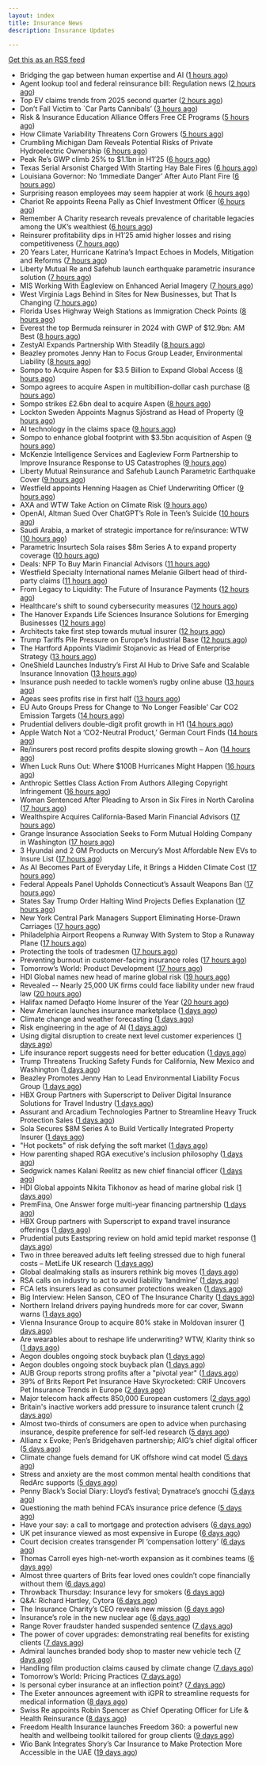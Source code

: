 ```yaml
---
layout: index
title: Insurance News
description: Insurance Updates

---
```


[Get this as an RSS feed](/insurance.rss)

<!-- news_marker starts -->
- Bridging the gap between human expertise and AI ([1 hours ago](https://www.dig-in.com/opinion/bridging-the-gap-between-human-expertise-and-ai))
- Agent lookup tool and federal reinsurance bill: Regulation news ([2 hours ago](https://www.dig-in.com/list/agent-lookup-tool-federal-reinsurance-bill-regulation-news))
- Top EV claims trends from 2025 second quarter ([2 hours ago](https://www.dig-in.com/list/top-ev-claims-trends-from-q2-2025))
- Don’t Fall Victim to `Car Parts Cannibals’ ([3 hours ago](https://insurance-edge.net/2025/08/27/dont-fall-victim-to-car-parts-cannibals/))
- Risk & Insurance Education Alliance Offers Free CE Programs ([5 hours ago](https://www.insurancejournal.com/services/newswire/2025/08/27/837057.htm))
- How Climate Variability Threatens Corn Growers ([5 hours ago](https://www.insurancejournal.com/news/midwest/2025/08/27/837205.htm))
- Crumbling Michigan Dam Reveals Potential Risks of Private Hydroelectric Ownership ([6 hours ago](https://www.insurancejournal.com/news/midwest/2025/08/27/837198.htm))
- Peak Re’s GWP climb 25% to $1.1bn in H1’25 ([6 hours ago](https://www.reinsurancene.ws/peak-re-gwp-climb-25-to-1-1bn-in-h125/))
- Texas Serial Arsonist Charged With Starting Hay Bale Fires ([6 hours ago](https://www.insurancejournal.com/news/southcentral/2025/08/27/837193.htm))
- Louisiana Governor: No ‘Immediate Danger’ After Auto Plant Fire ([6 hours ago](https://www.insurancejournal.com/news/southcentral/2025/08/27/837190.htm))
- Surprising reason employees may seem happier at work ([6 hours ago](https://www.insurancebusinessmag.com/uk/business-strategy/surprising-reason-employees-may-seem-happier-at-work-547610.aspx))
- Chariot Re appoints Reena Pally as Chief Investment Officer ([6 hours ago](https://www.reinsurancene.ws/chariot-re-appoints-reena-pally-as-chief-investment-officer/))
- Remember A Charity research reveals prevalence of charitable legacies among the UK’s wealthiest ([6 hours ago](https://ifamagazine.com/remember-a-charity-research-reveals-prevalence-of-charitable-legacies-among-the-uks-wealthiest/))
- Reinsurer profitability dips in H1’25 amid higher losses and rising competitiveness ([7 hours ago](https://www.reinsurancene.ws/reinsurer-profitability-dips-in-h125-amid-higher-losses-and-rising-competitiveness/))
- 20 Years Later, Hurricane Katrina’s Impact Echoes in Models, Mitigation and Reforms ([7 hours ago](https://www.insurancejournal.com/news/national/2025/08/27/837013.htm))
- Liberty Mutual Re and Safehub launch earthquake parametric insurance solution ([7 hours ago](https://www.reinsurancene.ws/liberty-mutual-re-and-safehub-launch-earthquake-parametric-insurance-solution/))
- MIS Working With Eagleview on Enhanced Aerial Imagery ([7 hours ago](https://insurance-edge.net/2025/08/27/mis-working-with-eagleview-on-enhanced-aerial-imagery/))
- West Virginia Lags Behind in Sites for New Businesses, but That Is Changing ([7 hours ago](https://www.insurancejournal.com/news/southeast/2025/08/27/837172.htm))
- Florida Uses Highway Weigh Stations as Immigration Check Points ([8 hours ago](https://www.insurancejournal.com/news/southeast/2025/08/27/837167.htm))
- Everest the top Bermuda reinsurer in 2024 with GWP of $12.9bn: AM Best ([8 hours ago](https://www.reinsurancene.ws/everest-the-top-bermuda-reinsurer-in-2024-with-gwp-of-12-9bn-am-best/))
- ZestyAI Expands Partnership With Steadily ([8 hours ago](https://insurance-edge.net/2025/08/27/zestyai-expands-partnership-with-steadily/))
- Beazley promotes Jenny Han to Focus Group Leader, Environmental Liability ([8 hours ago](https://www.reinsurancene.ws/beazley-promotes-jenny-han-to-focus-group-leader-environmental-liability/))
- Sompo to Acquire Aspen for $3.5 Billion to Expand Global Access ([8 hours ago](https://www.insurancejournal.com/news/national/2025/08/27/837162.htm))
- Sompo agrees to acquire Aspen in multibillion-dollar cash purchase ([8 hours ago](https://www.insurancebusinessmag.com/uk/news/breaking-news/sompo-agrees-to-acquire-aspen-in-multibilliondollar-cash-purchase-547583.aspx))
- Sompo strikes £2.6bn deal to acquire Aspen ([8 hours ago](https://www.postonline.co.uk/commercial/7958922/sompo-strikes-%C2%A326bn-deal-to-acquire-aspen))
- Lockton Sweden Appoints Magnus Sjöstrand as Head of Property ([9 hours ago](https://www.insurtechinsights.com/lockton-sweden-appoints-magnus-sjostrand-as-head-of-property/))
- AI technology in the claims space ([9 hours ago](https://www.dig-in.com/podcast/ai-technology-in-the-claims-space))
- Sompo to enhance global footprint with $3.5bn acquisition of Aspen ([9 hours ago](https://www.reinsurancene.ws/sompo-to-enhance-global-footprint-with-3-5bn-acquisition-of-aspen/))
- McKenzie Intelligence Services and Eagleview Form Partnership to Improve Insurance Response to US Catastrophes ([9 hours ago](https://www.insurtechinsights.com/mckenzie-intelligence-services-and-eagleview-form-partnership-to-improve-insurance-response-to-us-catastrophes/))
- Liberty Mutual Reinsurance and Safehub Launch Parametric Earthquake Cover ([9 hours ago](https://www.insurtechinsights.com/liberty-mutual-reinsurance-and-safehub-launch-parametric-earthquake-cover/))
- Westfield appoints Henning Haagen as Chief Underwriting Officer ([9 hours ago](https://www.reinsurancene.ws/westfield-appoints-henning-haagen-as-chief-underwriting-officer/))
- AXA and WTW Take Action on Climate Risk ([9 hours ago](https://insurance-edge.net/2025/08/27/axa-and-wtw-take-action-on-climate-risk/))
- OpenAI, Altman Sued Over ChatGPT’s Role in Teen’s Suicide ([10 hours ago](https://www.insurancejournal.com/news/national/2025/08/27/837112.htm))
- Saudi Arabia, a market of strategic importance for re/insurance: WTW ([10 hours ago](https://www.reinsurancene.ws/saudi-arabia-a-market-of-strategic-importance-for-re-insurance-wtw/))
- Parametric Insurtech Sola raises $8m Series A to expand property coverage ([10 hours ago](https://www.reinsurancene.ws/parametric-insurtech-sola-raises-8m-series-a-to-expand-property-coverage/))
- Deals: NFP To Buy Marin Financial Advisors ([11 hours ago](https://insurance-edge.net/2025/08/27/deals-nfp-to-buy-marin-financial-advisors/))
- Westfield Specialty International names Melanie Gilbert head of third-party claims ([11 hours ago](https://www.insurancebusinessmag.com/uk/news/breaking-news/westfield-specialty-international-names-melanie-gilbert-head-of-thirdparty-claims-547553.aspx))
- From Legacy to Liquidity: The Future of Insurance Payments ([12 hours ago](https://insurance-edge.net/2025/08/27/title-from-legacy-to-liquidity-the-future-of-insurance-payments/))
- Healthcare's shift to sound cybersecurity measures ([12 hours ago](https://www.dig-in.com/advisers/opinion/healthcares-shift-to-sound-cybersecurity-measures))
- The Hanover Expands Life Sciences Insurance Solutions for Emerging Businesses ([12 hours ago](https://www.insurtechinsights.com/the-hanover-expands-life-sciences-insurance-solutions-for-emerging-businesses/))
- Architects take first step towards mutual insurer ([12 hours ago](https://www.postonline.co.uk/commercial/7958921/architects-take-first-step-towards-mutual-insurer))
- Trump Tariffs Pile Pressure on Europe’s Industrial Base ([12 hours ago](https://www.insurancejournal.com/news/international/2025/08/27/837141.htm))
- The Hartford Appoints Vladimir Stojanovic as Head of Enterprise Strategy ([13 hours ago](https://www.insurtechinsights.com/the-hartford-appoints-vladimir-stojanovic-as-head-of-enterprise-strategy/))
- OneShield Launches Industry’s First AI Hub to Drive Safe and Scalable Insurance Innovation ([13 hours ago](https://www.insurtechinsights.com/oneshield-launches-industrys-first-ai-hub-to-drive-safe-and-scalable-insurance-innovation/))
- Insurance push needed to tackle women’s rugby online abuse ([13 hours ago](https://www.postonline.co.uk/commercial/7958920/insurance-push-needed-to-tackle-female-rugby-online-abuse))
- Ageas sees profits rise in first half ([13 hours ago](https://www.insurancebusinessmag.com/uk/news/breaking-news/ageas-sees-profits-rise-in-first-half-547530.aspx))
- EU Auto Groups Press for Change to ‘No Longer Feasible’ Car CO2 Emission Targets ([14 hours ago](https://www.insurancejournal.com/news/international/2025/08/27/837133.htm))
- Prudential delivers double-digit profit growth in H1 ([14 hours ago](https://www.insurancebusinessmag.com/uk/news/breaking-news/prudential-delivers-doubledigit-profit-growth-in-h1-547527.aspx))
- Apple Watch Not a ‘CO2-Neutral Product,’ German Court Finds ([14 hours ago](https://www.insurancejournal.com/news/international/2025/08/27/837130.htm))
- Re/insurers post record profits despite slowing growth – Aon ([14 hours ago](https://www.insurancebusinessmag.com/uk/news/breaking-news/reinsurers-post-record-profits-despite-slowing-growth--aon-547520.aspx))
- When Luck Runs Out: Where $100B Hurricanes Might Happen ([16 hours ago](https://www.insurancejournal.com/news/national/2025/08/27/837099.htm))
- Anthropic Settles Class Action From Authors Alleging Copyright Infringement ([16 hours ago](https://www.insurancejournal.com/news/national/2025/08/27/837098.htm))
- Woman Sentenced After Pleading to Arson in Six Fires in North Carolina ([17 hours ago](https://www.insurancejournal.com/news/southeast/2025/08/27/837122.htm))
- Wealthspire Acquires California-Based Marin Financial Advisors ([17 hours ago](https://www.insurancejournal.com/news/west/2025/08/27/837074.htm))
- Grange Insurance Association Seeks to Form Mutual Holding Company in Washington ([17 hours ago](https://www.insurancejournal.com/news/west/2025/08/27/837078.htm))
- 3 Hyundai and 2 GM Products on Mercury’s Most Affordable New EVs to Insure List ([17 hours ago](https://www.insurancejournal.com/news/west/2025/08/27/837064.htm))
- As AI Becomes Part of Everyday Life, it Brings a Hidden Climate Cost ([17 hours ago](https://www.insurancejournal.com/news/national/2025/08/27/837069.htm))
- Federal Appeals Panel Upholds Connecticut’s Assault Weapons Ban ([17 hours ago](https://www.insurancejournal.com/news/east/2025/08/27/836932.htm))
- States Say Trump Order Halting Wind Projects Defies Explanation ([17 hours ago](https://www.insurancejournal.com/news/east/2025/08/27/836980.htm))
- New York Central Park Managers Support Eliminating Horse-Drawn Carriages ([17 hours ago](https://www.insurancejournal.com/news/east/2025/08/27/837117.htm))
- Philadelphia Airport Reopens a Runway With System to Stop a Runaway Plane ([17 hours ago](https://www.insurancejournal.com/news/east/2025/08/27/837108.htm))
- Protecting the tools of tradesmen ([17 hours ago](https://www.postonline.co.uk/commercial/7958124/protecting-the-tools-of-tradesmen))
- Preventing burnout in customer-facing insurance roles ([17 hours ago](https://www.postonline.co.uk/technology/7958034/preventing-burnout-in-customer-facing-insurance-roles))
- Tomorrow’s World: Product Development ([17 hours ago](https://www.postonline.co.uk/personal/7958157/tomorrow%E2%80%99s-world-product-development))
- HDI Global names new head of marine global risk ([19 hours ago](https://www.insurancebusinessmag.com/uk/news/breaking-news/hdi-global-names-new-head-of-marine-global-risk-547484.aspx))
- Revealed -- Nearly 25,000 UK firms could face liability under new fraud law ([20 hours ago](https://www.insurancebusinessmag.com/uk/news/breaking-news/revealed--nearly-25000-uk-firms-could-face-liability-under-new-fraud-law-547481.aspx))
- Halifax named Defaqto Home Insurer of the Year ([20 hours ago](https://www.insurancebusinessmag.com/uk/news/breaking-news/halifax-named-defaqto-home-insurer-of-the-year-547480.aspx))
- New American launches insurance marketplace ([1 days ago](https://www.dig-in.com/news/new-american-funding-launches-affiliated-insurance-agency))
- Climate change and weather forecasting ([1 days ago](https://www.dig-in.com/list/climate-change-and-weather-forecasting))
- Risk engineering in the age of AI ([1 days ago](https://www.dig-in.com/opinion/risk-engineering-in-the-age-of-ai))
- Using digital disruption to create next level customer experiences ([1 days ago](https://www.dig-in.com/opinion/using-digital-disruption-to-improve-customer-experience))
- Life insurance report suggests need for better education ([1 days ago](https://www.dig-in.com/advisers/news/limra-report-advises-employers-to-on-better-life-insurance-education))
- Trump Threatens Trucking Safety Funds for California, New Mexico and Washington ([1 days ago](https://www.insurancejournal.com/news/west/2025/08/26/837052.htm))
- Beazley Promotes Jenny Han to Lead Environmental Liability Focus Group ([1 days ago](https://www.insurtechinsights.com/beazley-promotes-jenny-han-to-lead-environmental-liability-focus-group/))
- HBX Group Partners with Superscript to Deliver Digital Insurance Solutions for Travel Industry ([1 days ago](https://www.insurtechinsights.com/hbx-group-partners-with-superscript-to-deliver-digital-insurance-solutions-for-travel-industry/))
- Assurant and Arcadium Technologies Partner to Streamline Heavy Truck Protection Sales ([1 days ago](https://www.insurtechinsights.com/assurant-and-arcadium-technologies-partner-to-streamline-heavy-truck-protection-sales/))
- Sola Secures $8M Series A to Build Vertically Integrated Property Insurer ([1 days ago](https://www.insurtechinsights.com/sola-secures-8m-series-a-to-build-vertically-integrated-property-insurer/))
- "Hot pockets" of risk defying the soft market ([1 days ago](https://www.insurancebusinessmag.com/uk/news/breaking-news/hot-pockets-of-risk-defying-the-soft-market-547518.aspx))
- How parenting shaped RGA executive's inclusion philosophy ([1 days ago](https://www.insurancebusinessmag.com/uk/news/breaking-news/how-parenting-shaped-rga-executives-inclusion-philosophy-547435.aspx))
- Sedgwick names Kalani Reelitz as new chief financial officer ([1 days ago](https://www.insurancebusinessmag.com/uk/news/breaking-news/sedgwick-names-kalani-reelitz-as-new-chief-financial-officer-547413.aspx))
- HDI Global appoints Nikita Tikhonov as head of marine global risk ([1 days ago](https://www.insurancebusinessmag.com/uk/news/marine/hdi-global-appoints-nikita-tikhonov-as-head-of-marine-global-risk-547401.aspx))
- PremFina, One Answer forge multi-year financing partnership ([1 days ago](https://www.insurancebusinessmag.com/uk/news/breaking-news/premfina-one-answer-forge-multiyear-financing-partnership-547388.aspx))
- HBX Group partners with Superscript to expand travel insurance offerings ([1 days ago](https://www.insurancebusinessmag.com/uk/news/travel/hbx-group-partners-with-superscript-to-expand-travel-insurance-offerings-547384.aspx))
- Prudential puts Eastspring review on hold amid tepid market response ([1 days ago](https://www.insurancebusinessmag.com/uk/news/breaking-news/prudential-puts-eastspring-review-on-hold-amid-tepid-market-response-547380.aspx))
- Two in three bereaved adults left feeling stressed due to high funeral costs – MetLife UK research ([1 days ago](https://ifamagazine.com/two-in-three-bereaved-adults-left-feeling-stressed-due-to-high-funeral-costs-metlife-uk-research/))
- Global dealmaking stalls as insurers rethink big moves ([1 days ago](https://www.insurancebusinessmag.com/uk/news/breaking-news/global-dealmaking-stalls-as-insurers-rethink-big-moves-547429.aspx))
- RSA calls on industry to act to avoid liability ‘landmine’ ([1 days ago](https://www.postonline.co.uk/commercial/7958918/rsa-calls-on-industry-to-act-to-avoid-liability-%E2%80%98landmine%E2%80%99))
- FCA lets insurers lead as consumer protections weaken ([1 days ago](https://www.postonline.co.uk/personal/7958255/fca-lets-insurers-lead-as-consumer-protections-weaken))
- Big Interview: Helen Sanson, CEO of The Insurance Charity ([1 days ago](https://www.postonline.co.uk/people/7958165/big-interview-helen-sanson-ceo-of-the-insurance-charity))
- Northern Ireland drivers paying hundreds more for car cover, Swann warns ([1 days ago](https://www.insurancebusinessmag.com/uk/news/breaking-news/northern-ireland-drivers-paying-hundreds-more-for-car-cover-swann-warns-547341.aspx))
- Vienna Insurance Group to acquire 80% stake in Moldovan insurer ([1 days ago](https://www.insurancebusinessmag.com/uk/news/breaking-news/vienna-insurance-group-to-acquire-80-stake-in-moldovan-insurer-547339.aspx))
- Are wearables about to reshape life underwriting? WTW, Klarity think so ([1 days ago](https://www.insurancebusinessmag.com/uk/news/breaking-news/are-wearables-about-to-reshape-life-underwriting-wtw-klarity-think-so-547336.aspx))
- Aegon doubles ongoing stock buyback plan ([1 days ago](https://www.insurancebusinessmag.com/uk/news/breaking-news/aegon-doubles-ongoing-stock-buyback-plan-547335.aspx))
- Aegon doubles ongoing stock buyback plan ([1 days ago](https://www.insurancebusinessmag.com/uk/news/breaking-news/aegon-doubles-ongoing-stock-buyback-plan-547334.aspx))
- AUB Group reports strong profits after a "pivotal year" ([1 days ago](https://www.insurancebusinessmag.com/uk/news/breaking-news/aub-group-reports-strong-profits-after-a-pivotal-year-547324.aspx))
- 39% of Brits Report Pet Insurance Have Skyrocketed: CRIF Uncovers Pet Insurance Trends in Europe ([2 days ago](https://thefintechtimes.com/39-of-brits-report-pet-insurance-have-skyrocketed-crif-uncovers-pet-insurance-trends-in-europe/))
- Major telecom hack affects 850,000 European customers ([2 days ago](https://www.insurancebusinessmag.com/uk/news/cyber/major-telecom-hack-affects-850000-european-customers-547230.aspx))
- Britain's inactive workers add pressure to insurance talent crunch ([2 days ago](https://www.insurancebusinessmag.com/uk/news/breaking-news/britains-inactive-workers-add-pressure-to-insurance-talent-crunch-547229.aspx))
- Almost two-thirds of consumers are open to advice when purchasing insurance, despite preference for self-led research ([5 days ago](https://ifamagazine.com/almost-two-thirds-of-consumers-are-open-to-advice-when-purchasing-insurance-despite-preference-for-self-led-research/))
- Allianz x Evoke; Pen’s Bridgehaven partnership; AIG’s chief digital officer ([5 days ago](https://www.postonline.co.uk/news/7958917/allianz-x-evoke-pen%E2%80%99s-bridgehaven-partnership-aig%E2%80%99s-chief-digital-officer))
- Climate change fuels demand for UK offshore wind cat model ([5 days ago](https://www.postonline.co.uk/commercial/7958315/climate-change-fuels-demand-for-uk-offshore-wind-cat-model))
- Stress and anxiety are the most common mental health conditions that RedArc supports ([5 days ago](https://ifamagazine.com/stress-and-anxiety-are-the-most-common-mental-health-conditions-that-redarc-supports/))
- Penny Black’s Social Diary: Lloyd’s festival; Dynatrace’s gnocchi ([5 days ago](https://www.postonline.co.uk/people/7958186/penny-black%E2%80%99s-social-diary-lloyd%E2%80%99s-festival-dynatrace%E2%80%99s-gnocchi))
- Questioning the math behind FCA’s insurance price defence ([5 days ago](https://www.postonline.co.uk/regulation/7958257/questioning-the-math-behind-fca%E2%80%99s-insurance-price-defence))
- Have your say: a call to mortgage and protection advisers ([6 days ago](https://ifamagazine.com/have-your-say-a-call-to-mortgage-and-protection-advisers/))
- UK pet insurance viewed as most expensive in Europe ([6 days ago](https://www.postonline.co.uk/personal/7958915/uk-pet-insurance-viewed-as-most-expensive-in-europe))
- Court decision creates transgender PI ‘compensation lottery’ ([6 days ago](https://www.postonline.co.uk/personal/7958916/court-decision-creates-transgender-pi-%E2%80%98compensation-lottery%E2%80%99))
- Thomas Carroll eyes high-net-worth expansion as it combines teams ([6 days ago](https://www.postonline.co.uk/broker/7958912/thomas-carroll-eyes-high-net-worth-expansion-as-it-combines-teams))
- Almost three quarters of Brits fear loved ones couldn’t cope financially without them ([6 days ago](https://ifamagazine.com/almost-three-quarters-of-brits-fear-loved-ones-couldnt-cope-financially-without-them/))
- Throwback Thursday: Insurance levy for smokers ([6 days ago](https://www.postonline.co.uk/claims/7956762/throwback-thursday-insurance-levy-for-smokers))
- Q&A: Richard Hartley, Cytora ([6 days ago](https://www.postonline.co.uk/technology/7958053/qa-richard-hartley-cytora))
- The Insurance Charity’s CEO reveals new mission ([6 days ago](https://www.postonline.co.uk/people/7958166/the-insurance-charity%E2%80%99s-ceo-reveals-new-mission))
- Insurance’s role in the new nuclear age ([6 days ago](https://www.postonline.co.uk/commercial/7958893/insurance%E2%80%99s-role-in-the-new-nuclear-age))
- Range Rover fraudster handed suspended sentence ([7 days ago](https://www.postonline.co.uk/claims/7958909/range-rover-fraudster-handed-suspended-sentence))
- The power of cover upgrades: demonstrating real benefits for existing clients ([7 days ago](https://ifamagazine.com/the-power-of-cover-upgrades-demonstrating-real-benefits-for-existing-clients/))
- Admiral launches branded body shop to master new vehicle tech ([7 days ago](https://www.postonline.co.uk/claims/7958908/admiral-launches-branded-body-shop-to-master-new-vehicle-tech))
- Handling film production claims caused by climate change ([7 days ago](https://www.postonline.co.uk/claims/7958022/handling-film-production-claims-caused-by-climate-change))
- Tomorrow’s World: Pricing Practices ([7 days ago](https://www.postonline.co.uk/personal/7958156/tomorrow%E2%80%99s-world-pricing-practices))
- Is personal cyber insurance at an inflection point? ([7 days ago](https://www.postonline.co.uk/personal/7958123/is-personal-cyber-insurance-at-an-inflection-point))
- The Exeter announces agreement with iGPR to streamline requests for medical information ([8 days ago](https://ifamagazine.com/the-exeter-announces-agreement-with-igpr-to-streamline-requests-for-medical-information/))
- Swiss Re appoints Robin Spencer as Chief Operating Officer for Life & Health Reinsurance ([8 days ago](https://ifamagazine.com/swiss-re-appoints-robin-spencer-as-chief-operating-officer-for-life-health-reinsurance/))
- Freedom Health Insurance launches Freedom 360: a powerful new health and wellbeing toolkit tailored for group clients ([9 days ago](https://ifamagazine.com/freedom-health-insurance-launches-freedom-360-a-powerful-new-health-and-wellbeing-toolkit-tailored-for-group-clients/))
- Wio Bank Integrates Shory’s Car Insurance to Make Protection More Accessible in the UAE ([19 days ago](https://thefintechtimes.com/wio-bank-integrates-shorys-car-insurance-to-make-protection-more-accessible-in-the-uae/))

<!-- news_marker ends -->